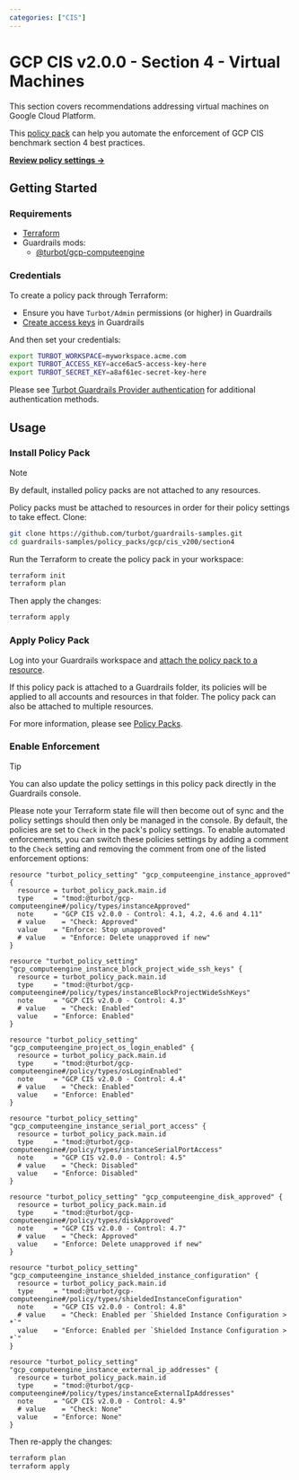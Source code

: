 ```yaml
---
categories: ["CIS"]
---
```


# GCP CIS v2.0.0 - Section 4 - Virtual Machines

This section covers recommendations addressing virtual machines on Google Cloud Platform.

This [policy pack](https://turbot.com/guardrails/docs/concepts/resources/smart-folders) can help you automate the enforcement of GCP CIS benchmark section 4 best practices.

**[Review policy settings →](https://hub-guardrails-turbot-com-git-development-turbot.vercel.app/policy-packs/gcp/cis_v200/section4/settings)**

## Getting Started

### Requirements

- [Terraform](https://developer.hashicorp.com/terraform/tutorials/gcp-get-started/install-cli)
- Guardrails mods:
  - [@turbot/gcp-computeengine](https://hub-guardrails-turbot-com-git-development-turbot.vercel.app/gcp/mods/gcp-computeengine)

### Credentials

To create a policy pack through Terraform:

- Ensure you have `Turbot/Admin` permissions (or higher) in Guardrails
- [Create access keys](https://turbot.com/guardrails/docs/guides/iam/access-keys#generate-a-new-guardrails-api-access-key) in Guardrails

And then set your credentials:

```sh
export TURBOT_WORKSPACE=myworkspace.acme.com
export TURBOT_ACCESS_KEY=acce6ac5-access-key-here
export TURBOT_SECRET_KEY=a8af61ec-secret-key-here
```

Please see [Turbot Guardrails Provider authentication](https://registry.terraform.io/providers/turbot/turbot/latest/docs#authentication) for additional authentication methods.

## Usage

### Install Policy Pack

> [!NOTE]
> By default, installed policy packs are not attached to any resources.
>
> Policy packs must be attached to resources in order for their policy settings to take effect.
> Clone:

```sh
git clone https://github.com/turbot/guardrails-samples.git
cd guardrails-samples/policy_packs/gcp/cis_v200/section4
```

Run the Terraform to create the policy pack in your workspace:

```sh
terraform init
terraform plan
```

Then apply the changes:

```sh
terraform apply
```

### Apply Policy Pack

Log into your Guardrails workspace and [attach the policy pack to a resource](https://turbot.com/guardrails/docs/guides/working-with-folders/smart#attach-a-smart-folder-to-a-resource).

If this policy pack is attached to a Guardrails folder, its policies will be applied to all accounts and resources in that folder. The policy pack can also be attached to multiple resources.

For more information, please see [Policy Packs](https://turbot.com/guardrails/docs/concepts/resources/smart-folders).

### Enable Enforcement

> [!TIP]
> You can also update the policy settings in this policy pack directly in the Guardrails console.
>
> Please note your Terraform state file will then become out of sync and the policy settings should then only be managed in the console.
> By default, the policies are set to `Check` in the pack's policy settings. To enable automated enforcements, you can switch these policies settings by adding a comment to the `Check` setting and removing the comment from one of the listed enforcement options:

```hcl
resource "turbot_policy_setting" "gcp_computeengine_instance_approved" {
  resource = turbot_policy_pack.main.id
  type     = "tmod:@turbot/gcp-computeengine#/policy/types/instanceApproved"
  note     = "GCP CIS v2.0.0 - Control: 4.1, 4.2, 4.6 and 4.11"
  # value    = "Check: Approved"
  value    = "Enforce: Stop unapproved"
  # value    = "Enforce: Delete unapproved if new"
}

resource "turbot_policy_setting" "gcp_computeengine_instance_block_project_wide_ssh_keys" {
  resource = turbot_policy_pack.main.id
  type     = "tmod:@turbot/gcp-computeengine#/policy/types/instanceBlockProjectWideSshKeys"
  note     = "GCP CIS v2.0.0 - Control: 4.3"
  # value    = "Check: Enabled"
  value    = "Enforce: Enabled"
}

resource "turbot_policy_setting" "gcp_computeengine_project_os_login_enabled" {
  resource = turbot_policy_pack.main.id
  type     = "tmod:@turbot/gcp-computeengine#/policy/types/osLoginEnabled"
  note     = "GCP CIS v2.0.0 - Control: 4.4"
  # value    = "Check: Enabled"
  value    = "Enforce: Enabled"
}

resource "turbot_policy_setting" "gcp_computeengine_instance_serial_port_access" {
  resource = turbot_policy_pack.main.id
  type     = "tmod:@turbot/gcp-computeengine#/policy/types/instanceSerialPortAccess"
  note     = "GCP CIS v2.0.0 - Control: 4.5"
  # value    = "Check: Disabled"
  value    = "Enforce: Disabled"
}

resource "turbot_policy_setting" "gcp_computeengine_disk_approved" {
  resource = turbot_policy_pack.main.id
  type     = "tmod:@turbot/gcp-computeengine#/policy/types/diskApproved"
  note     = "GCP CIS v2.0.0 - Control: 4.7"
  # value    = "Check: Approved"
  value    = "Enforce: Delete unapproved if new"
}

resource "turbot_policy_setting" "gcp_computeengine_instance_shielded_instance_configuration" {
  resource = turbot_policy_pack.main.id
  type     = "tmod:@turbot/gcp-computeengine#/policy/types/shieldedInstanceConfiguration"
  note     = "GCP CIS v2.0.0 - Control: 4.8"
  # value    = "Check: Enabled per `Shielded Instance Configuration > *`"
  value    = "Enforce: Enabled per `Shielded Instance Configuration > *`"
}

resource "turbot_policy_setting" "gcp_computeengine_instance_external_ip_addresses" {
  resource = turbot_policy_pack.main.id
  type     = "tmod:@turbot/gcp-computeengine#/policy/types/instanceExternalIpAddresses"
  note     = "GCP CIS v2.0.0 - Control: 4.9"
  # value    = "Check: None"
  value    = "Enforce: None"
}
```

Then re-apply the changes:

```sh
terraform plan
terraform apply
```
